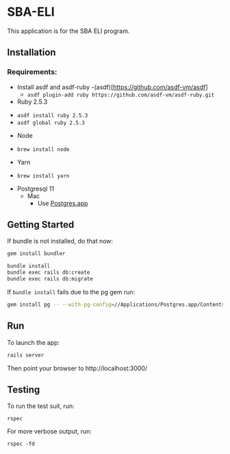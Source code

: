 # SBA-ELI 

This application is for the SBA ELI program.

## Installation
### Requirements:
* Install asdf and asdf-ruby
  -(asdf)[https://github.com/asdf-vm/asdf]
  - `asdf plugin-add ruby https://github.com/asdf-vm/asdf-ruby.git`
* Ruby 2.5.3
- `asdf install ruby 2.5.3` 
- `asdf global ruby 2.5.3`
* Node
- `brew install node`
* Yarn
- `brew install yarn`
* Postgresql 11
  * Mac
    - Use [Postgres.app](http://postgresapp.com)

## Getting Started

If bundle is not installed, do that now:
```bash
gem install bundler 
```


```bash
bundle install
bundle exec rails db:create
bundle exec rails db:migrate
```

If `bundle install` fails due to the pg gem run:
```bash 
gem install pg -- --with-pg-config=//Applications/Postgres.app/Contents/Versions/11/bin/pg_config
```

## Run
To launch the app:
```bash
rails server
```

Then point your browser to http://localhost:3000/

## Testing
To run the test suit, run:
```
rspec
```

For more verbose output, run:
```
rspec -fd
```
